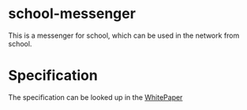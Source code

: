 # school-messenger
This is a messenger for school, which can be used in the network from school.

# Specification
The specification can be looked up in the [WhitePaper](WHITEPAPER.md)
